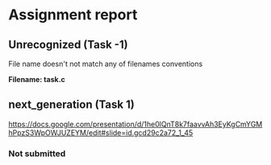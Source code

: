 # Assignment report
## Unrecognized (Task -1)
File name doesn't not match any of filenames conventions

**Filename: task.c**
## next_generation (Task 1)
https://docs.google.com/presentation/d/1he0lQnT8k7faavvAh3EyKgCmYGMhPpzS3WpOWJUZEYM/edit#slide=id.gcd29c2a72_1_45

### Not submitted

